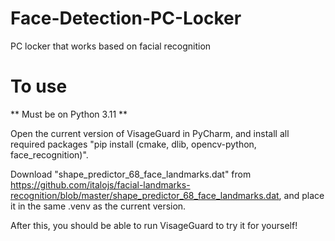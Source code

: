 # Face-Detection-PC-Locker
PC locker that works based on facial recognition
# To use
** Must be on Python 3.11 **

Open the current version of VisageGuard in PyCharm, and install all required packages "pip install (cmake, dlib, opencv-python, face_recognition)".

Download "shape_predictor_68_face_landmarks.dat" from https://github.com/italojs/facial-landmarks-recognition/blob/master/shape_predictor_68_face_landmarks.dat, and place it in the same .venv as the current version.

After this, you should be able to run VisageGuard to try it for yourself!
